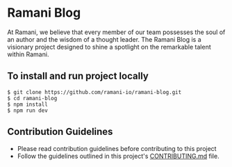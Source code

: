 # Ramani Blog
At Ramani, we believe that every member of our team possesses the soul of an author and the wisdom of a thought leader.
The Ramani Blog is a visionary project designed to shine a spotlight on the remarkable talent within Ramani.

## To install and run project locally

    $ git clone https://github.com/ramani-io/ramani-blog.git
    $ cd ramani-blog
    $ npm install
    $ npm run dev

## Contribution Guidelines
- Please read contribution guidelines before contributing to this project
- Follow the guidelines outlined in this project's [CONTRIBUTING.md](/CONTRIBUTING.md) file.
